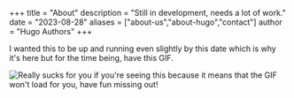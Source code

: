 +++
title = "About"
description = "Still in development, needs a lot of work."
date = "2023-08-28"
aliases = ["about-us","about-hugo","contact"]
author = "Hugo Authors"
+++

I wanted this to be up and running even slightly by this date which is why it's here but for the time being, have this GIF.

![Really sucks for you if you're seeing this because it means that the GIF won't load for you, have fun missing out!](https://media.giphy.com/media/vFKqnCdLPNOKc/giphy.gif)
